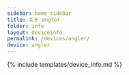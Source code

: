 ```yaml
---
sidebar: home_sidebar
title: 关于 angler
folder: info
layout: deviceinfo
permalink: /devices/angler/
device: angler
---
```

{% include templates/device_info.md %}
